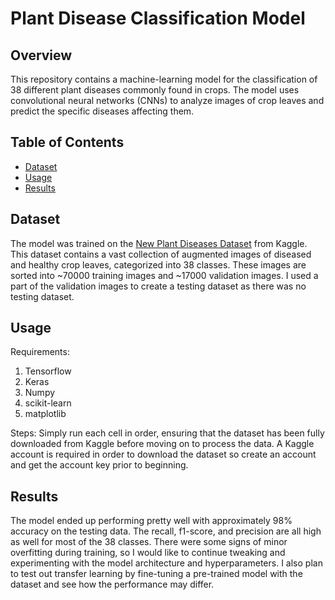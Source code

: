 # Plant Disease Classification Model

## Overview

This repository contains a machine-learning model for the classification of 38 different plant diseases commonly found in crops. The model uses convolutional neural networks (CNNs) to analyze images of crop leaves and predict the specific diseases affecting them.

## Table of Contents

- [Dataset](#dataset)
- [Usage](#usage)
- [Results](#results)

## Dataset

The model was trained on the [New Plant Diseases Dataset](https://www.kaggle.com/datasets/vipoooool/new-plant-diseases-dataset) from Kaggle. This dataset contains a vast collection of augmented images of diseased and healthy crop leaves, categorized into 38 classes. These images are sorted into ~70000 training images and ~17000 validation images. I used a part of the validation images to create a testing dataset as there was no testing dataset.

## Usage

Requirements:
1. Tensorflow
2. Keras
3. Numpy
4. scikit-learn
5. matplotlib

Steps:
Simply run each cell in order, ensuring that the dataset has been fully downloaded from Kaggle before moving on to process the data. A Kaggle account is required in order to download the dataset so create an account and get the account key prior to beginning.

## Results
The model ended up performing pretty well with approximately 98% accuracy on the testing data. The recall, f1-score, and precision are all high as well for most of the 38 classes. There were some signs of minor overfitting during training, so I would like to continue tweaking and experimenting with the model architecture and hyperparameters. I also plan to test out transfer learning by fine-tuning a pre-trained model with the dataset and see how the performance may differ.
